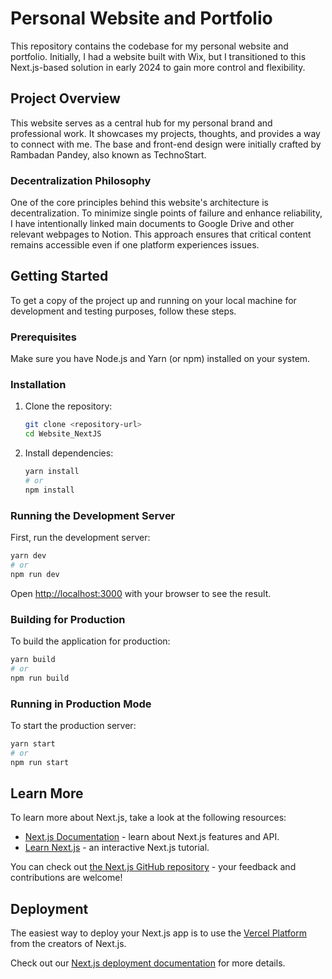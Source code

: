 # Personal Website and Portfolio

This repository contains the codebase for my personal website and portfolio. Initially, I had a website built with Wix, but I transitioned to this Next.js-based solution in early 2024 to gain more control and flexibility.

## Project Overview

This website serves as a central hub for my personal brand and professional work. It showcases my projects, thoughts, and provides a way to connect with me. The base and front-end design were initially crafted by Rambadan Pandey, also known as TechnoStart.

### Decentralization Philosophy

One of the core principles behind this website's architecture is decentralization. To minimize single points of failure and enhance reliability, I have intentionally linked main documents to Google Drive and other relevant webpages to Notion. This approach ensures that critical content remains accessible even if one platform experiences issues.

## Getting Started

To get a copy of the project up and running on your local machine for development and testing purposes, follow these steps.

### Prerequisites

Make sure you have Node.js and Yarn (or npm) installed on your system.

### Installation

1. Clone the repository:
   ```bash
   git clone <repository-url>
   cd Website_NextJS
   ```
2. Install dependencies:
   ```bash
   yarn install
   # or
   npm install
   ```

### Running the Development Server

First, run the development server:

```bash
yarn dev
# or
npm run dev
```

Open [http://localhost:3000](http://localhost:3000) with your browser to see the result.

### Building for Production

To build the application for production:

```bash
yarn build
# or
npm run build
```

### Running in Production Mode

To start the production server:

```bash
yarn start
# or
npm run start
```

## Learn More

To learn more about Next.js, take a look at the following resources:

- [Next.js Documentation](https://nextjs.org/docs) - learn about Next.js features and API.
- [Learn Next.js](https://nextjs.org/learn) - an interactive Next.js tutorial.

You can check out [the Next.js GitHub repository](https://github.com/vercel/next.js/) - your feedback and contributions are welcome!

## Deployment

The easiest way to deploy your Next.js app is to use the [Vercel Platform](https://vercel.com/new?utm_medium=default-template&filter=next.js&utm_source=create-next-app&utm_campaign=create-next-app-readme) from the creators of Next.js.

Check out our [Next.js deployment documentation](https://nextjs.org/docs/deployment) for more details.